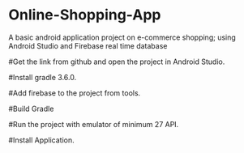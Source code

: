 # Online-Shopping-App
A basic android application project on e-commerce shopping; using Android Studio and Firebase real time database

#Get the link from github and open the project in Android Studio.

#Install gradle 3.6.0.

#Add firebase to the project from tools.

#Build Gradle

#Run the project with emulator of minimum 27 API.

#Install Application.

